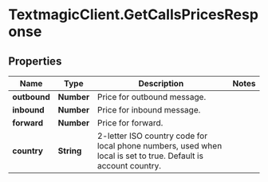 # TextmagicClient.GetCallsPricesResponse

## Properties
Name | Type | Description | Notes
------------ | ------------- | ------------- | -------------
**outbound** | **Number** | Price for outbound message. | 
**inbound** | **Number** | Price for inbound message. | 
**forward** | **Number** | Price for forward. | 
**country** | **String** | 2-letter ISO country code for local phone numbers, used when local is  set to true. Default is account country. | 


